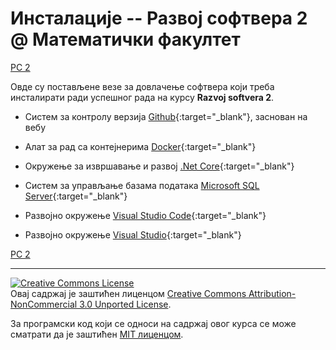 # Инсталације -- Развој софтвера 2 @ Математички факултет

[РС 2](/README.md)

Овде су постављене везе за довлачење софтвера који треба инсталирати ради успешног рада на курсу **Razvoj softvera 2**.

* Систем за контролу верзија [Github](https://github.com/){:target="_blank"}, заснован на вебу

* Алат за рад са контејнерима [Docker](https://www.docker.com/products/docker-app){:target="_blank"}

* Окружење за извршавање и развој [.Net Core](https://dotnet.microsoft.com/download){:target="_blank"}

* Систем за управљање базама података [Microsoft SQL Server](https://www.microsoft.com/en-ie/sql-server/sql-server-downloads){:target="_blank"}

* Развојно окружење [Visual Studio Code](https://code.visualstudio.com/download){:target="_blank"}

* Развојно окружење [Visual Studio](https://visualstudio.microsoft.com/downloads/){:target="_blank"}

[РС 2](/README.md)

---

<a rel="license" href="http://creativecommons.org/licenses/by-nc/3.0/"><img alt="Creative Commons License" style="border-width:0" src="https://i.creativecommons.org/l/by-nc/3.0/88x31.png" /></a><br />Овај садржај је заштићен лиценцом <a rel="license" href="http://creativecommons.org/licenses/by-nc/3.0/">Creative Commons Attribution-NonCommercial 3.0 Unported License</a>.

За програмски код који се односи на садржај овог курса се може сматрати да је заштићен [MIT лиценцом](/LICENSE).
